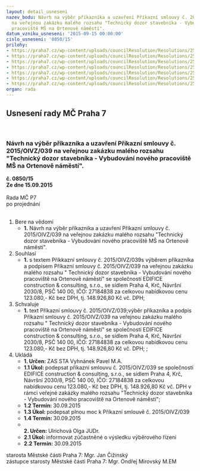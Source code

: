 ```yaml
---
layout: detail_usneseni
nazev_bodu: Návrh na výběr příkazníka a uzavření Příkazní smlouvy č. 2015/OIVZ/039
  na veřejnou zakázku malého rozsahu "Technický dozor stavebníka - Vybudování nového
  pracoviště MŠ na Ortenově náměstí".
datum_vzniku_usneseni: '2015-09-15 00:00:00'
cislo_usneseni: '0850/15'
prilohy:
- https://praha7.cz/wp-content/uploads/councilResolution/Resolutions/25999/58-15-1.d%c5%afvodov%c3%a1_zpr%c3%a1va.doc
- https://praha7.cz/wp-content/uploads/councilResolution/Resolutions/25999/58-15-4.p%c5%99%c3%adkazn%c3%ad_smlouva_tds.doc
- https://praha7.cz/wp-content/uploads/councilResolution/Resolutions/25999/58-15-5.cenov%c3%a1_nab%c3%addka_zhotovitele.pdf
- https://praha7.cz/wp-content/uploads/councilResolution/Resolutions/25999/58-15-6._pln%c3%a1_moc.doc
- https://praha7.cz/wp-content/uploads/councilResolution/Resolutions/25999/58-15-7.v%c3%bdzva_obecn%c3%a1.pdf
- https://praha7.cz/wp-content/uploads/councilResolution/Resolutions/25999/58-15-8._regist_pl%c3%a1tc%c5%af_dph.pdf
- https://praha7.cz/wp-content/uploads/councilResolution/Resolutions/25999/58-15-9._v%c3%bdpis_or.pdf
organ: rada
---
```

<div id="ucUsn_pList" class="usn">
	<span><h2>Usnesení rady MČ Praha 7 </h2>
<br></span><div class="standBody">
<span><h3>Návrh na výběr příkazníka a uzavření Příkazní smlouvy č. 2015/OIVZ/039 na veřejnou zakázku malého rozsahu "Technický dozor stavebníka - Vybudování nového pracoviště MŠ na Ortenově náměstí".</h3></span><div class="center">
		<strong>č. 0850/15</strong><br>
	</div>
<div class="center">
		<strong>Ze dne 15.09.2015</strong><br><br>
	</div>Rada MČ P7<br> po projednání<br><br><ol>
<li>Bere na vědomí<ul><li>
<strong>1.</strong> Návrh na výběr příkazníka a uzavření Příkazní smlouvy č. 2015/OIVZ/039  na veřejnou zakázku malého rozsahu "Technický dozor stavebníka - Vybudování nového pracoviště MŠ na Ortenově náměstí".</li></ul>
</li>
<li>Souhlasí<ul><li>
<strong>1.</strong> s textem Příkkazní smlouvy č. 2015/OIVZ/039s výběrem příkazníka a podpisem Příkazní smlouvy č. 2015/OIVZ/039 na veřejnou zakázku malého rozsahu " Technický dozor stavebníka - Vybudování nového pracoviště na Ortenově náměstí" se společností EDIFICE construction  &amp; consulting, s.r.o., se sídlem Praha 4, Krč, Návršní 2030/8, PSČ 140 00, IČO: 27184838 za celkovou nabídkovou cenu 123.080,- Kč bez DPH, tj. 148.926,80 Kč vč. DPH;  </li></ul>
</li>
<li>Schvaluje<ul><li>
<strong>1.</strong> text Příkazní smlouvy č. 2015/OIVZ/039;výběr příkazníka a podpis Příkazní smlouvy č. 2015/OIVZ/039 na veřejnou zakázku malého rozsahu " Technický dozor stavebníka - Vybudování nového pracoviště na Ortenově náměstí" se společností EDIFICE construction &amp; consulting, s.r.o., se sídlem Praha 4, Krč, Návršní 2030/8, PSČ 140 00, IČO: 27184838 za celkovou nabídkovou cenu 123.080,- Kč bez DPH, tj. 148.926,80 Kč vč. DPH;  ;</li></ul>
</li>
<li>Ukládá<ul>
<li>
<strong>1. Určen: </strong>ZAS STA Vyhnánek Pavel M.A.</li>
<li>
<strong>1.1 Úkol: </strong>podepsat příkazní smlouvu č. 2015/OIVZ/039 se společností EDIFICE construction &amp; consulting, s.r.o., se sídlem Praha 4, Krč, Návršní 2030/8, PSČ 140 00, IČO: 27184838 za celkovou nabídkovou cenu 123.080,- Kč bez DPH, tj. 148.926,80 Kč vč. DPH v rámci veřejné zakázky malého rozsahu "Technický dozor stavebníka - Vybudování nového pracoviště na Ortenově náměstí";  </li>
<li>
<strong>1.2 Termín: </strong>30.09.2015</li>
<li>
<strong>1.3 Úkol: </strong>podepsat plnou moc k Příkazní smlouvě č. 2015/OIVZ/039</li>
<li>
<strong>1.4 Termín: </strong>30.09.2015</li>
<li>
<strong><br>2. Určen: </strong>Ulrichová Olga JUDr.</li>
<li>
<strong>2.1 Úkol: </strong>informovat zúčastněné o výsledku výběrového řízení</li>
<li>
<strong>2.2 Termín: </strong>30.09.2015</li>
</ul>
</li>
</ol>starosta Městské části Praha 7: Mgr. Jan Čižinský<br>zástupce starosty Městské části Praha 7: Mgr. Ondřej Mirovský M.EM 
</div>
</div>